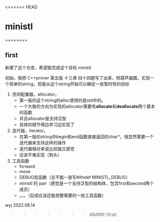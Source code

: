 <<<<<<< HEAD
# ministl
========
## first

新建了这个仓库，希望能完成这个目标 ministl

初始，我把 C++primer 第五版 十三章 四十四题写了出来，照葫芦画瓢，实现一个简单的string，但是从这个string开始可以确定一些暂时性的目标

1. 空间配置器，allocator。
   - 第一版的这个string的alloc使用的是std中的。
   - 一个大致的方向为实现的allocator需要有**allocate**和**deallocate**两个基本的函数
   - 并且allocator是支持泛型
   - 具体的细节得边学习边实现了
2. 迭代器，iterator。
   - 在第一版的string中begin和end函数直接返回的char*，很显然需要一个迭代器来支持这样的操作
   - 迭代器相对来说比较独立感觉
   - 应该不难实现（狗头）
3. 工具函数
   - forward
   - move
   - DEBUG宏函数（总不能一直写#ifndef MINISTL_DEBUG）
   - ministl 的 pair（感觉是一个支持泛型的结构体，包含first和second两个成员）
   - 。。。（后续应该还能想要需要的一些工具函数）

wyj 2022.06.14
>>>>>>> 48d1f6f (first)
